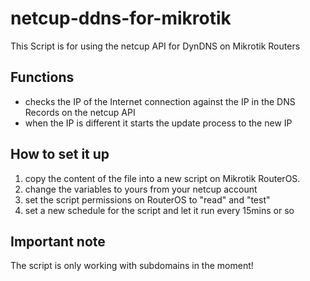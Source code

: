 # netcup-ddns-for-mikrotik
This Script is for using the netcup API for DynDNS on Mikrotik Routers


## Functions
- checks the IP of the Internet connection against the IP in the DNS Records on the netcup API
- when the IP is different it starts the update process to the new IP


## How to set it up
1. copy the content of the file into a new script on Mikrotik RouterOS.
2. change the variables to yours from your netcup account
3. set the script permissions on RouterOS to "read" and "test"
4. set a new schedule for the script and let it run every 15mins or so


## Important note
The script is only working with subdomains in the moment!
